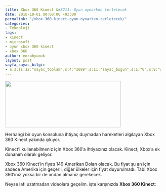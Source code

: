 ```yaml
---
title: Xbox 360 Kinect &#8211; Oyun oynarken terletecek
date: 2010-10-01 00:00:00 +03:00
permalink: "/xbox-360-kinect-oyun-oynarken-terletecek/"
categories:
- Teknoloji
tags:
- kinect
- microsoft
- oyun xbox 360 kinect
- xbox 360
author: emrahyumuk
layout: post
sayfa_sayac_bilgi:
- a:3:{s:12:"sayac_toplam";s:4:"1089";s:11:"sayac_bugun";s:1:"0";s:9:"son_okuma";s:10:"1364873262";}
---
```


<img class="alignnone" title="xbox 360 kinect" src="http://www.emrahyumuk.com/images/blog/kinectpackage.jpg" alt="" width="374" height="150" />

Herhangi bir oyun konsoluna ihtiyaç duymadan hareketleri algılayan Xbox 360 Kinect yakında çıkıyor.

Kinect&#8217;i kullanabilmeniz için Xbox 360&#8242;a ihtiyacınız olacak. Kinect, Xbox&#8217;a ek donanım olarak geliyor.

Xbox 360 Kinect&#8217;in fiyatı 149 Amerikan Doları olacak. Bu fiyat şu an için sadece Amerika için geçerli, diğer ülkeler için fiyat duyurulmadı. Tabi Xbox 360&#8242;ınız yoksa bir de ondan almanız gerekecek.

<!--more-->

Neyse lafı uzatmadan videolara geçelim. işte karşınızda **Xbox 360 Kinect**: